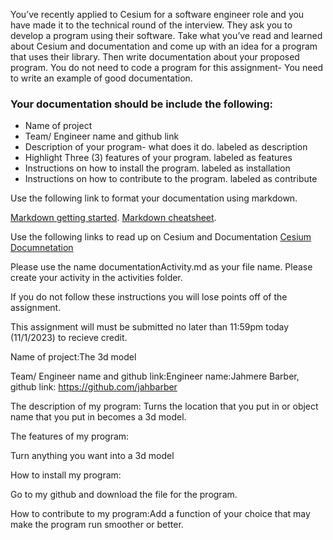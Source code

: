 You’ve recently applied to Cesium for a software engineer role and you have made it to the technical round of the interview. They ask you to develop a program using their software.
Take what you’ve read and learned about Cesium and documentation and come up with an idea for a program that uses their library. Then write documentation about your proposed program.
You do not need to code a program for this assignment- You need to write an example of good documentation.

### Your documentation should be include the following: ###

- Name of project
- Team/ Engineer name and github link
- Description of your program- what does it do. labeled as description 
- Highlight Three (3) features of your program. labeled as features
- Instructions on how to install the program. labeled as installation
- Instructions on how to contribute to the program. labeled as contribute

Use the following link to format your documentation using markdown. 

[Markdown getting started](https://www.markdownguide.org/getting-started/).
[Markdown cheatsheet]( https://www.markdownguide.org/basic-syntax/).


Use the following links to read up on Cesium and Documentation
[Cesium](https://cesium.com/learn/)
[Documnetation](https://www.writethedocs.org/guide/writing/beginners-guide-to-docs/#:~:text=Your%20first%20steps%20in%20documentation,will%20serve%20your%20project%20well)

Please use the name documentationActivity.md as your file name. 
Please create your activity in the activities folder. 

If you do not follow these instructions you will lose points off of the assignment. 

This assignment will must be submitted no later than 11:59pm today (11/1/2023) to recieve credit. 

Name of project:The 3d model

Team/ Engineer name and github link:Engineer name:Jahmere Barber, github link: https://github.com/jahbarber

The description of my program:
Turns the location that you put in or object name that you put in becomes a 3d model.





The features of my program:

Turn anything you want into a 3d model



How to install my program:

Go to my github and download the file for the program.



How to contribute to my program:Add a function of your choice that may make the program run smoother or better.